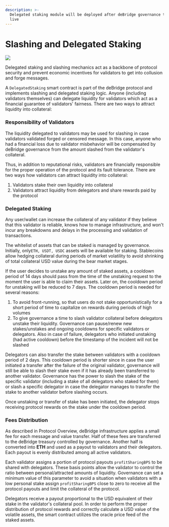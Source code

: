 ```yaml
---
description: >-
  Delegated staking module will be deployed after deBridge governance token is
  live
---
```


# Slashing and Delegated Staking

![](<../.gitbook/assets/A (1).png>)

Delegated staking and slashing mechanics act as a backbone of protocol security and prevent economic incentives for validators to get into collusion and forge messages.

A `DelegatedStaking` smart contract is part of the deBridge protocol and implements slashing and delegated staking logic. Anyone (including validators themselves) can delegate liquidity for validators which act as a financial guarantee of validators' fairness. There are two ways to attract liquidity into collateral:

### Responsibility of Validators

The liquidity delegated to validators may be used for slashing in case validators validated forged or censored message. In this case, anyone who had a financial loss due to validator misbehavior will be compensated by deBridge governance from the amount slashed from the validator's collateral.&#x20;

Thus, in addition to reputational risks, validators are financially responsible for the proper operation of the protocol and its fault tolerance. There are two ways how validators can attract liquidity into collateral:

1. Validators stake their own liquidity into collateral
2. Validators attract liquidity from delegators and share rewards paid by the protocol

### Delegated Staking

Any user/wallet can increase the collateral of any validator if they believe that this validator is reliable, knows how to manage infrastructure, and won't incur any breakdowns and delays in the processing and validation of transactions.

The whitelist of assets that can be staked is managed by governance. Initially, only`ETH, USDT, USDC` assets will be available for staking. Stablecoins allow hedging collateral during periods of market volatility to avoid shrinking of total collateral USD value during the bear market stages.

If the user decides to unstake any amount of staked assets, a cooldown period of 14 days should pass from the time of the unstaking request to the moment the user is able to claim their assets. Later on, the cooldown period for unstaking will be reduced to 7 days. The cooldown period is needed for several reasons:

1. To avoid front-running, so that users do not stake opportunistically for a short period of time to capitalize on rewards during periods of high volumes
2. To give governance a time to slash validator collateral before delegators unstake their liquidity. Governance can pause/renew new stakes/unstakes and ongoing cooldowns for specific validators or delegators. Also in case of failure, delegators who initiated unstaking (had active cooldown) before the timestamp of the incident will not be slashed

Delegators can also transfer the stake between validators with a cooldown period of 2 days. This cooldown period is shorter since in case the user initiated a transfer after the failure of the original validator, governance will still be able to slash their stake even if it has already been transferred to another validator. Governance has the power to slash the stake of the specific validator (including a stake of all delegators who staked for them) or slash a specific delegator in case the delegator manages to transfer the stake to another validator before slashing occurs.

Once unstaking or transfer of stake has been initiated, the delegator stops receiving protocol rewards on the stake under the cooldown period.

### Fees Distribution

As described in Protocol Overview, deBridge infrastructure applies a small fee for each message and value transfer. Half of these fees are transferred to the deBridge treasury controlled by governance. Another half is converted into **ETH** and used as a payout to validators and their delegators. Each payout is evenly distributed among all active validators.&#x20;

Each validator assigns a portion of protocol payouts `profitSharingBPS` to be shared with delegators. These basis points allow the validator to control the ratio between personal/attracted amounts of liquidity. Governance can set a minimum value of this parameter to avoid a situation when validators with a low personal stake assign `profitSharingBPS` close to zero to receive all the protocol payouts and limit the collateral of the protocol.

Delegators receive a payout proportional to the USD equivalent of their stake in the validator's collateral pool. In order to perform the proper distribution of protocol rewards and correctly calculate a USD value of the volatile assets, the smart contract utilizes the oracle price feed of the staked assets.
